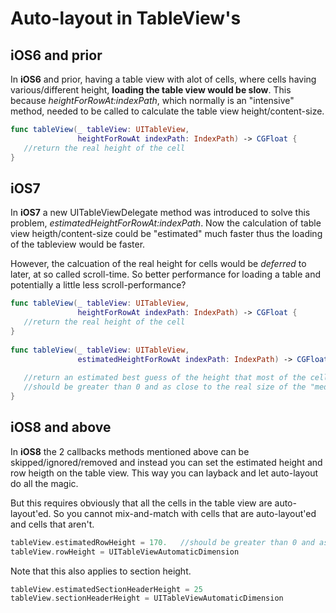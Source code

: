 # Auto-layout in TableView's


## iOS6 and prior
In **iOS6** and prior, having a table view with alot of cells, where cells having various/different height, **loading the table view would be slow**.
This because _heightForRowAt:indexPath_, which normally is an "intensive" method, needed to be called to calculate the table view height/content-size.

```swift
func tableView(_ tableView: UITableView, 
               heightForRowAt indexPath: IndexPath) -> CGFloat {
   //return the real height of the cell
}
```

## iOS7 
In **iOS7** a new UITableViewDelegate method was introduced to solve this problem, _estimatedHeightForRowAt:indexPath_.
Now the calculation of table view heigth/content-size could be "estimated" much faster thus the loading of the tableview would be faster.

However, the calcuation of the real height for cells would be *deferred* to later, at so called scroll-time.
So better performance for loading a table and potentially a little less scroll-performance?

```swift
func tableView(_ tableView: UITableView, 
               heightForRowAt indexPath: IndexPath) -> CGFloat {                      
   //return the real height of the cell
}
         
func tableView(_ tableView: UITableView, 
               estimatedHeightForRowAt indexPath: IndexPath) -> CGFloat {
                        
   //return an estimated best guess of the height that most of the cells will have
   //should be greater than 0 and as close to the real size of the "median" cell
}
```

## iOS8 and above
In **iOS8** the 2 callbacks methods mentioned above can be skipped/ignored/removed and instead you can set the estimated height and row heigth on the table view.
This way you can layback and let auto-layout do all the magic. 

But this requires obviously that all the cells in the table view are auto-layout'ed. So you cannot mix-and-match with cells that are auto-layout'ed and cells that aren't.

```swift
tableView.estimatedRowHeight = 170.   //should be greater than 0 and as close to the real size of the "median" cell
tableView.rowHeight = UITableViewAutomaticDimension
```

Note that this also applies to section height.

```swift
tableView.estimatedSectionHeaderHeight = 25
tableView.sectionHeaderHeight = UITableViewAutomaticDimension
```


     
